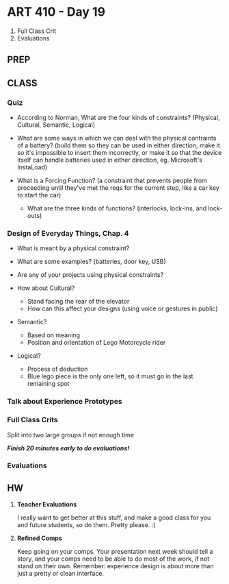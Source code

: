 ART 410 - Day 19
=======================================

1. Full Class Crit
2. Evaluations


PREP
---------------------------------------



CLASS
---------------------------------------

### Quiz 

- According to Norman, What are the four kinds of constraints? (Physical, Cultural, Semantic, Logical)
- What are some ways in which we can deal with the physical contraints of a battery? (build them so they can be used in either direction, make it so it's impossible to insert them incorrectly, or make it so that the device itself can handle batteries used in either direction, eg. Microsoft's InstaLoad)

- What is a Forcing Function? (a constraint that prevents people from proceeding until they've met the reqs for the current step, like a car key to start the car)
	- What are the three kinds of functions? (interlocks, lock-ins, and lock-outs)




### Design of Everyday Things, Chap. 4

- What is meant by a physical constraint?
- What are some examples? (batteries, door key, USB)
- Are any of your projects using physical constraints?


- How about Cultural? 
	- Stand facing the rear of the elevator
	- How can this affect your designs (using voice or gestures in public)
	


- Semantic? 
	- Based on meaning
	- Position and orientation of Lego Motorcycle rider
	
- Logical?
	- Process of deduction
	- Blue lego piece is the only one left, so it must go in the last remaining spot




### Talk about Experience Prototypes



### Full Class Crits
Split into two large groups if not enough time

***Finish 20 minutes early to do evaluations!***


### Evaluations




HW
---------------------------------------

1. **Teacher Evaluations**

	I really want to get better at this stuff, and make a good class for you and future students, so do them. Pretty please. :) 
	

1. **Refined Comps**

	Keep going on your comps. Your presentation next week should tell a story, and your comps need to be able to do most of the work, if not stand on their own. Remember: experience design is about more than just a pretty or clean interface.

